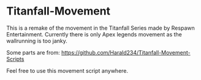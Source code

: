 # Titanfall-Movement

This is a remake of the movement in the Titanfall Series made by Respawn Entertainment. Currently there is only Apex legends movement as the wallrunning is too janky.

Some parts are from:
https://github.com/Harald234/Titanfall-Movement-Scripts

Feel free to use this movement script anywhere.
